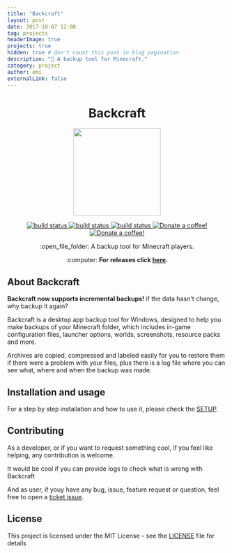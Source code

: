 ```yaml
---
title: "Backcraft"
layout: post
date: 2017-10-07 12:00
tag: projects
headerImage: true
projects: true
hidden: true # don't count this post in blog pagination
description: "📂 A backup tool for Minecraft."
category: project
author: emi
externalLink: false
---
```


<h1 align="center">Backcraft</h1>

<p align="center"><img src="http://i.imgur.com/nWswd3B.png" width="200px" height="200px" ></p>

<p align="center">
    <a href="https://travis-ci.com/emimontesdeoca/backcraft">
        <img src="https://travis-ci.org/emimontesdeoca/Backcraft.svg?branch=master"
             alt="build status">
    </a>
    <a href="https://github.com/emimontesdeoca/backcraft/releases">
        <img src="https://img.shields.io/badge/version-3.3-green.svg"
             alt="build status">
    </a>
    <a href="https://github.com/emimontesdeoca/backcraft/releases">
        <img src="https://img.shields.io/badge/Platform-Windows-blue.svg"
             alt="build status">
    </a>
    <a href="https://www.paypal.com/cgi-bin/webscr?cmd=_s-xclick&hosted_button_id=UBYQDM59B3GCC">
        <img src="https://img.shields.io/badge/Donate-PayPal-green.svg"
             alt="Donate a coffee!">
    </a>
    <a href="LICENSE">
        <img src="https://img.shields.io/github/license/mashape/apistatus.svg"
             alt="Donate a coffee!">
    </a>    
</p>

<p align="center">
:open_file_folder: A backup tool for Minecraft players.
</p>

<p align="center">
:computer: <strong>For releases click <a href="https://github.com/emimontesdeoca/Backcraft/releases">here</a>.</strong>
</p>

## About Backcraft

<b>Backcraft now supports incremental backups!</b> if the data hasn't change, why backup it again?

Backcraft is a desktop app backup tool for Windows, designed 
to help you make backups of your Minecraft folder, which includes in-game configuration files, launcher options, worlds, screenshots, resource packs and more.

Archives are copied, compressed and labeled easily for you to restore them if there were a problem with your files, plus there is a log file where you can see what, where and when the backup was made.

## Installation and usage

For a step by step installation and how to use it, please check the [SETUP](https://github.com/emimontesdeoca/Backcraft/blob/master/SETUP.md).

## Contributing

As a developer, or if you want to request something cool, if you feel like helping, any contribution is welcome. 

It would be cool if you can provide logs to check what is wrong with Backcraft

And as user, if youy have any bug, issue, feature request or question, feel free to open a [ticket issue](https://github.com/emimontesdeoca/backcraft/issues).

## License

This project is licensed under the MIT License - see the [LICENSE](LICENSE) file for details
